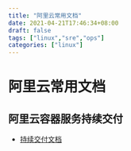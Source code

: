 ```yaml
---
title: "阿里云常用文档"
date: 2021-04-21T17:46:34+08:00
draft: false
tags: ["linux","sre","ops"]
categories: ["linux"]
---
```


# 阿里云常用文档

## 阿里云容器服务持续交付

- [持续交付文档](https://github.com/AliyunContainerService/DevOps.git)
